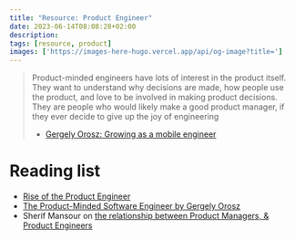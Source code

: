 ```yaml
---
title: "Resource: Product Engineer"
date: 2023-06-14T08:08:28+02:00
description: 
tags: [resource, product]
images: ['https://images-here-hugo.vercel.app/api/og-image?title=']
---
```


> Product-minded engineers have lots of interest in the product itself. They want to understand why decisions are made, how people use the product, and love to be involved in making product decisions. They are people who would likely make a good product manager, if they ever decide to give up the joy of engineering
> - [Gergely Orosz: Growing as a mobile engineer](https://www.mobileatscale.com/growing.html)

# Reading list
- [Rise of the Product Engineer](https://memos.hawkhill.ventures/p/rise-of-the-product-engineer)
- [The Product-Minded Software Engineer by Gergely Orosz](https://blog.pragmaticengineer.com/the-product-minded-engineer/)
- Sherif Mansour on [the relationship between Product Managers, & Product Engineers](https://sherifmansour.medium.com/product-engineers-f424da766871)